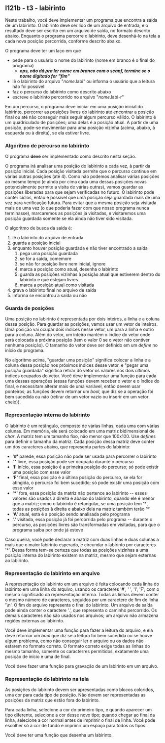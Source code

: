 ## l121b - t3 - labirinto

Neste trabalho, você deve implementar um programa que encontra a saída de um labirinto.
O labirinto deve ser lido de um arquivo de entrada, e o resultado deve ser escrito em um arquivo de saída, no formato descrito abaixo.
Enquanto o programa percorre o labirinto, deve desenhá-lo na tela a cada nova posição percorrida, conforme descrito abaixo.

O programa deve ter um laço em que
- pede para o usuário o nome do labirinto (nome em branco é o final do programa)
   - ***ops, não dá pra ler nome em branco com o scanf, termine se o nome digitado for "fim"***
- lê o labirinto do arquivo "*nome*.labi" ou informa o usuário que a leitura não foi possível
- faz o percurso do labirinto como descrito abaixo
- escreve o labirinto percorrido no arquivo "*nome*.labi-r"

Em um percurso, o programa deve iniciar em uma posição inicial do labirinto, percorrer as posições livres do labirinto até encontrar a posição final ou até não conseguir mais seguir algum percurso válido.
O labirinto é um quadriculado de posições; uma delas é a posição atual. 
A partir de uma posição, pode-se movimentar para uma posição vizinha (acima, abaixo, à esquerda ou à direita), se ela estiver livre.


### Algoritmo de percurso no labirinto

O programa **deve** ser implementado como descrito nesta seção.

O programa irá analisar uma posição do labirinto a cada vez, à partir da posição inicial.
Cada posição visitada permite que o percurso continue em várias outras posições (até 4).
Como não podemos analisar várias posições ao mesmo tempo (e ainda por cima cada uma dessas posições novas potencialmente permite a visita de várias outras), vamos guardar as posições liberadas para que sejam verificadas no futuro.
O labirinto pode conter ciclos, então é possível que uma posição seja guardada mais de uma vez para verificação futura.
Para evitar que a mesma posição seja visitada mais de uma vez (o que poderia fazer com que nosso programa nunca terminasse), marcaremos as posições já visitadas, e visitaremos uma posição guardada somente se ela ainda não tiver sido visitada.

O algoritmo de busca da saída é:
   1. lê o labirinto do arquivo de entrada
   1. guarda a posição inicial
   2. enquanto houver posição guardada e não tiver encontrado a saída
      1. pega uma posição guardada
      2. se for a saída, comemore
      3. se não for posição livre nem inicial, ignore
      4. marca a posição como atual, desenha o labirinto
      5. guarda as posições vizinhas à posição atual que estiverem dentro do labirinto e que estejam livres
      6. marca a posição atual como visitada
   3. grava o labirinto final no arquivo de saída
   4. informa se encontrou a saída ou não

### Guarda de posições

Uma posição no labirinto é representada por dois inteiros, a linha e a coluna dessa posição.
Para guardar as posições, vamos usar um vetor de inteiros.
Uma posição vai ocupar dois índices nesse vetor, um para a linha e outro para a coluna.
Além do vetor, um inteiro mantém o índice do vetor onde será colocada a próxima posição (tem o valor 0 se o vetor não contiver nenhuma posição).
O tamanho do vetor deve ser definido em um *define* no início do programa.

No algoritmo acima, "guardar uma posição" significa colocar a linha e a coluna dessa posição nos próximos índices desse vetor, e "pegar uma posição guardada" significa retirar do vetor os valores nos dois últimos índices ocupados do vetor.
Você deve implementar uma função para cada uma dessas operações (essas funções devem receber o vetor e o índice do final, e necessitam alterar mais de uma variável, então devem usar ponteiros; as funções devem retornar um *bool*, que diz se a operação foi bem sucedida ou não (retirar de um vetor vazio ou inserir em um vetor cheio)).

### Representação interna do labirinto

O labirinto é um retângulo, composto de várias linhas, cada uma com várias colunas.
Em memória, ele será colocado em uma matriz bidimensional de *char*.
A matriz tem um tamanho fixo, não menor que 100x100.
Use *define*s para definir o tamanho da matriz.
Cada posição dessa matriz deve conter um dos caracteres abaixo, que representa partes do labirinto:
- **'#'** parede, essa posição não pode ser usada para percorrer o labirinto
- **' '** livre, essa posição pode ser ocupada durante o percurso
- **'I'** início, essa posição é a primeira posição do percurso; só pode existir uma posição com esse valor
- **'F'** final, essa posição é a última posição do percurso, se ela for atingida, o percurso foi bem sucedido; só pode existir uma posição com esse valor
- **'\*'** fora, essa posição da matriz não pertence ao labirinto -- esses valores são usados à direita e abaixo do labirinto, quando ele é menor que a matriz; como o labirinto é retangular, se uma posição tem '\*', todas as posições à direita e abaixo dela na matriz também terão '\*'
- **'A'** atual, esta é a posição sendo analisada pelo programa
- **'.'** visitada, essa posição já foi percorrida pelo programa -- durante o percurso, as posições livres são transformadas em visitadas, para que o programa saiba por onde já esteve

Caso queira, você pode declarar a matriz com duas linhas e duas colunas a mais que o maior labirinto esperado, e circundar o labirinto por caracteres '\*'. Dessa forma tem-se certeza que todas as posições vizinhas a uma posição interna do labirinto existem na matriz, mesmo que sejam externas ao labirinto.

### Representação do labirinto em arquivo

A representação do labirinto em um arquivo é feita colocando cada linha do labirinto em uma linha do arquivo, usando os caracteres '#', ' ', 'I', 'F', com o mesmo significado da representação interna.
Todas as linhas devem conter o mesmo número de caracteres, seguidos por um caractere de fim de linha '\n'.
O fim do arquivo representa o final do labirinto.
Um arquivo de saída pode ainda conter o caractere '.', que representa o caminho percorrido.
Os demais caracteres não são usados nos arquivos; um arquivo não armazena regiões externas ao labirinto.

Você deve implementar uma função para fazer a leitura do arquivo, e ela deve retornar um *bool* que diz se a leitura foi bem sucedida ou se houve algum problema, como não conseguir ler o arquivo ou os dados não estarem no formato correto.
O formato correto exige todas as linhas do mesmo tamanho, somente os caracterres permitidos, exatamente uma posição de início e uma de final.

Você deve fazer uma função para gravação de um labirinto em um arquivo.

### Representação do labirinto na tela

As posições do labirinto devem ser apresentadas como blocos coloridos, uma cor para cada tipo de posição.
Não devem ser representadas as posições da matriz que estão fora do labirinto.

Para cada linha, selecione a cor do primeiro tipo, e quando aparecer um tipo diferente, selecione a cor desse novo tipo; quando chegar ao final da linha, selecione a cor normal antes de imprimir o final de linha. Você pode escolher só a cor de fundo e imprimir um espaço para todos os tipos.

Você deve ter uma função que desenha um labirinto.

